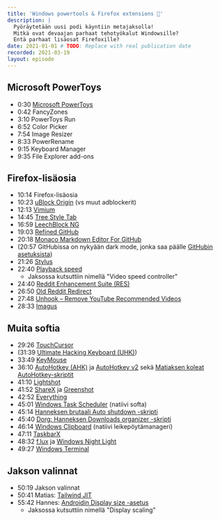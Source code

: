 ```yaml
---
title: 'Windows powertools & Firefox extensions 🦾'
description: |
  Pyöräytetään uusi podi käyntiin metajaksolla!
  Mitkä ovat devaajan parhaat tehotyökalut Windowsille?
  Entä parhaat lisäosat Firefoxille?
date: 2021-01-01 # TODO: Replace with real publication date
recorded: 2021-03-19
layout: episode
---
```


## Microsoft PowerToys

- 0:30 [Microsoft PowerToys][powertoys]
- 0:42 FancyZones
- 3:10 PowerToys Run
- 6:52 Color Picker
- 7:54 Image Resizer
- 8:33 PowerRename
- 9:15 Keyboard Manager
- 9:35 File Explorer add-ons

## Firefox-lisäosia

- 10:14 Firefox-lisäosia
- 10:23 [uBlock Origin][ublock-origin] (vs muut adblockerit)
- 12:13 [Vimium][vimium]
- 14:45 [Tree Style Tab][tree-style-tab]
- 16:59 [LeechBlock NG][leechblock]
- 19:03 [Refined GitHub][refined-github]
- 20:18 [Monaco Markdown Editor For GitHub][monaco-markdown-github-editor]
- (20:57 GitHubissa on nykyään dark mode,
  jonka saa päälle [GitHubin asetuksista][github-settings])
- 21:26 [Stylus][stylus]
- 22:40 [Playback speed][playback-speed]
  - Jaksossa kutsuttiin nimellä "Video speed controller"
- 24:40 [Reddit Enhancement Suite (RES)][res]
- 26:50 [Old Reddit Redirect][old-reddit-redirect]
- 27:48 [Unhook &ndash; Remove YouTube Recommended Videos][unhook]
- 28:33 [Imagus][imagus]

## Muita softia

- 29:26 [TouchCursor][touchcursor]
- (31:39 [Ultimate Hacking Keyboard (UHK)][uhk])
- 33:49 [KeyMouse][keymouse]
- 36:10 [AutoHotkey (AHK)][ahk]
  ja [AutoHotkey v2][ahk-v2]
  sekä [Matiaksen koleat AutoHotkey-skriptit][ahk-scripts]
- 41:10 [Lightshot][lightshot]
- 41:52 [ShareX][sharex]
  ja [Greenshot][greenshot]
- 42:52 [Everything][everything]
- 45:01 [Windows Task Scheduler][task-scheduler] (natiivi softa)
- 45:14 [Hanneksen brutaali Auto shutdown -skripti][auto-shutdown]
- 45:40 [Dorg: Hanneksen Downloads organizer -skripti][downloads-organizer]
- 46:14 [Windows Clipboard][clipboard] (natiivi leikepöytämanageri)
- 47:11 [TaskbarX][taskbarx]
- 48:32 [f.lux][f.lux]
  ja [Windows Night Light][night-light]
- 49:27 [Windows Terminal][windows-terminal]

## Jakson valinnat

- 50:19 Jakson valinnat
- 50:41 Matias: [Tailwind JIT][tailwind-jit]
- 55:42 Hannes: [Androidin Display size -asetus][android-display-scaling]
  - Jaksossa kutsuttiin nimellä "Display scaling"

[ahk-scripts]: https://github.com/mtsknn/AutoHotkey
[ahk-v2]: https://www.autohotkey.com/v2/
[ahk]: https://www.autohotkey.com/
[android-display-scaling]: https://support.google.com/accessibility/android/answer/6006972
[auto-shutdown]: https://github.com/Steellow/auto_shutdown.bat
[clipboard]: https://support.microsoft.com/en-us/windows/clipboard-in-windows-10-c436501e-985d-1c8d-97ea-fe46ddf338c6
[downloads-organizer]: https://github.com/Steellow/dorg_windows
[everything]: https://www.voidtools.com/
[f.lux]: https://justgetflux.com/
[github-settings]: https://github.com/settings/appearance
[greenshot]: https://getgreenshot.org/
[imagus]: https://addons.mozilla.org/en-US/firefox/addon/imagus/
[keymouse]: https://github.com/iscooool/KeyMouse
[leechblock]: https://addons.mozilla.org/en-US/firefox/addon/leechblock-ng/
[lightshot]: https://app.prntscr.com/
[monaco-markdown-github-editor]: https://addons.mozilla.org/en-US/firefox/addon/monaco-markdown-github-editor/
[night-light]: https://support.microsoft.com/en-us/windows/set-your-display-for-night-time-in-windows-10-18fe903a-e0a1-8326-4c68-fd23d7aaf136
[old-reddit-redirect]: https://addons.mozilla.org/en-US/firefox/addon/old-reddit-redirect/
[playback-speed]: https://addons.mozilla.org/en-US/firefox/addon/playback-speed/
[powertoys]: https://github.com/microsoft/PowerToys
[refined-github]: https://addons.mozilla.org/en-US/firefox/addon/refined-github-/
[res]: https://addons.mozilla.org/en-US/firefox/addon/reddit-enhancement-suite/
[sharex]: https://getsharex.com/
[stylus]: https://addons.mozilla.org/en-US/firefox/addon/styl-us/
[tailwind-jit]: https://blog.tailwindcss.com/just-in-time-the-next-generation-of-tailwind-css
[task-scheduler]: https://en.wikipedia.org/wiki/Windows_Task_Scheduler
[taskbarx]: https://github.com/ChrisAnd1998/TaskbarX
[touchcursor]: https://martin-stone.github.io/touchcursor/
[tree-style-tab]: https://addons.mozilla.org/en-US/firefox/addon/tree-style-tab/
[ublock-origin]: https://addons.mozilla.org/en-US/firefox/addon/ublock-origin/
[uhk]: https://ultimatehackingkeyboard.com/
[unhook]: https://addons.mozilla.org/en-US/firefox/addon/youtube-recommended-videos/
[vimium]: https://addons.mozilla.org/en-US/firefox/addon/vimium-ff/
[windows-terminal]: https://github.com/Microsoft/Terminal
